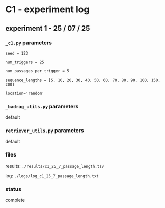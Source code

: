 # C1 - experiment log

## experiment 1 - 25 / 07 / 25

### `_c1.py` parameters

`seed = 123`

`num_triggers = 25`

`num_passages_per_trigger = 5`

`sequence_lengths = [5, 10, 20, 30, 40, 50, 60, 70, 80, 90, 100, 150, 200]`

`location='random'`

### `_badrag_utils.py` parameters

default

### `retriever_utils.py` parameters

default

### files

results: `./results/c1_25_7_passage_length.tsv`

log: `./logs/log_c1_25_7_passage_length.txt`

### status

complete
